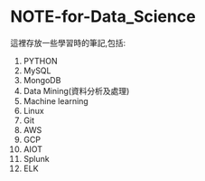 # NOTE-for-Data_Science
這裡存放一些學習時的筆記,包括:

1. PYTHON
2. MySQL
3. MongoDB
4. Data Mining(資料分析及處理)
5. Machine learning
6. Linux
7. Git
8. AWS
9. GCP
10. AIOT
11. Splunk
12. ELK

